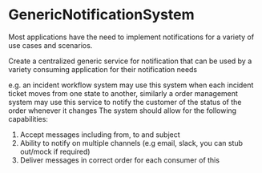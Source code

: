 # GenericNotificationSystem


Most applications have the need to implement notifications for a variety of use cases and scenarios. 

Create a centralized generic service for notification that can be used by a variety consuming application for their notification needs 

e.g. an incident workflow system may use this system when each incident ticket moves from one state to another,
similarly a order management system may use this service to notify the customer of the status of the order whenever it changes  The system should allow for the following capabilities:

1.	Accept messages including from, to and subject 
2.	Ability to notify on multiple channels (e.g email, slack, you can stub out/mock if required)
3.	Deliver messages in correct order for each consumer of this 
